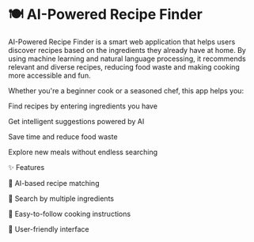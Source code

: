 # 🍽️ AI-Powered Recipe Finder


AI-Powered Recipe Finder is a smart web application that helps users discover recipes based on the ingredients they already have at home. By using machine learning and natural language processing, it recommends relevant and diverse recipes, reducing food waste and making cooking more accessible and fun.

Whether you're a beginner cook or a seasoned chef, this app helps you:

Find recipes by entering ingredients you have

Get intelligent suggestions powered by AI

Save time and reduce food waste

Explore new meals without endless searching

✨ Features

🧠 AI-based recipe matching

🥕 Search by multiple ingredients

🍳 Easy-to-follow cooking instructions

📱 User-friendly interface

